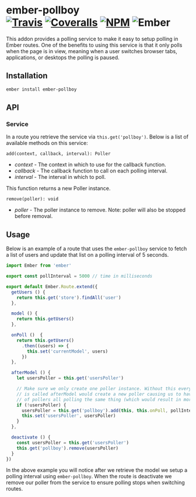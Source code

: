[ember-img]: https://img.shields.io/badge/ember-1.12.2+-green.svg "Ember 1.12.2+"
[ci-img]: https://img.shields.io/travis/ciena-blueplanet/ember-pollboy.svg "Travis CI Build Status"
[ci-url]: https://travis-ci.org/ciena-blueplanet/ember-pollboy
[cov-img]: https://img.shields.io/coveralls/ciena-blueplanet/ember-pollboy.svg "Coveralls Code Coverage"
[cov-url]: https://coveralls.io/github/ciena-blueplanet/ember-pollboy
[npm-img]: https://img.shields.io/npm/v/ember-pollboy.svg "NPM Version"
[npm-url]: https://www.npmjs.com/package/ember-pollboy

# ember-pollboy <br /> [![Travis][ci-img]][ci-url] [![Coveralls][cov-img]][cov-url] [![NPM][npm-img]][npm-url] ![Ember][ember-img]

This addon provides a polling service to make it easy to setup polling in Ember routes.
One of the benefits to using this service is that it only polls when the page is in view,
meaning when a user switches browser tabs, applications, or desktops the polling is paused.

## Installation

```bash
ember install ember-pollboy
```

## API

### Service

In a route you retrieve the service via `this.get('pollboy')`. Below is a list of available
methods on this service:

`add(context, callback, interval): Poller`

* *context* - The context in which to use for the callback function.
* *callback* - The callback function to call on each polling interval.
* *interval* - The interval in which to poll.

This function returns a new Poller instance.

`remove(poller): void`

* *poller* - The poller instance to remove. Note: poller will also be stopped before removal.

## Usage

Below is an example of a route that uses the `ember-pollboy` service to fetch a list
of users and update that list on a polling interval of 5 seconds.

```js
import Ember from 'ember'

export const pollInterval = 5000 // time in milliseconds

export default Ember.Route.extend({
  getUsers () {
    return this.get('store').findAll('user')
  },

  model () {
    return this.getUsers()
  },

  onPoll ()  {
    return this.getUsers()
      .then((users) => {
        this.set('currentModel', users)
      })
  },

  afterModel () {
    let usersPoller = this.get('usersPoller')

    // Make sure we only create one poller instance. Without this every time onPoll
    // is called afterModel would create a new poller causing us to have a growing list
    // of pollers all polling the same thing (which would result in more frequent polling).
    if (!usersPoller) {
      usersPoller = this.get('pollboy').add(this, this.onPoll, pollInterval)
      this.set('usersPoller', usersPoller)
    }
  },

  deactivate () {
    const usersPoller = this.get('usersPoller')
    this.get('pollboy').remove(usersPoller)
  }
})
```

In the above example you will notice after we retrieve the model we setup a polling
interval using `ember-pollboy`. When the route is deactivate we remove our poller from
the service to ensure polling stops when switching routes.
